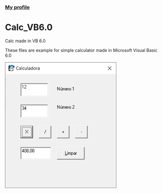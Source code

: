 
### <a href="https://github.com/mariliahoshino"> My profile </a> <br>


# Calc_VB6.0
Calc made in VB 6.0

These files are example for simple calculator made in Microsoft Visual Basic 6.0

<img src="https://github.com/mariliahoshino/Calc_VB6.0/blob/main/Calc.png?raw=true" widht="400" >

